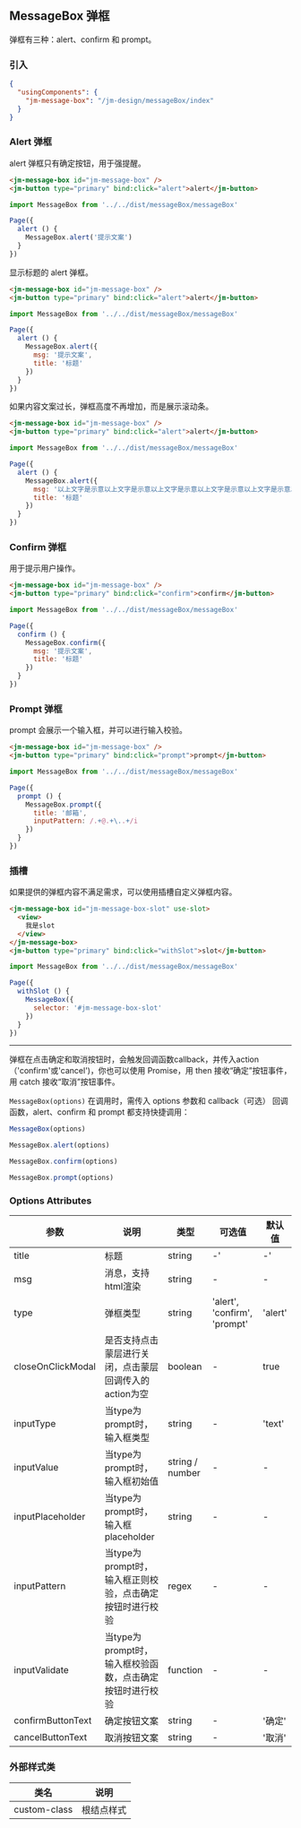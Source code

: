 ## MessageBox 弹框

弹框有三种：alert、confirm 和 prompt。

### 引入

```json
{
  "usingComponents": {
    "jm-message-box": "/jm-design/messageBox/index"
  }
}
```

### Alert 弹框

alert 弹框只有确定按钮，用于强提醒。

```html
<jm-message-box id="jm-message-box" />
<jm-button type="primary" bind:click="alert">alert</jm-button>
```
```javascript
import MessageBox from '../../dist/messageBox/messageBox'

Page({
  alert () {
    MessageBox.alert('提示文案')
  }
})
```

显示标题的 alert 弹框。

```html
<jm-message-box id="jm-message-box" />
<jm-button type="primary" bind:click="alert">alert</jm-button>
```
```javascript
import MessageBox from '../../dist/messageBox/messageBox'

Page({
  alert () {
    MessageBox.alert({
      msg: '提示文案',
      title: '标题'
    })
  }
})
```

如果内容文案过长，弹框高度不再增加，而是展示滚动条。

```html
<jm-message-box id="jm-message-box" />
<jm-button type="primary" bind:click="alert">alert</jm-button>
```
```javascript
import MessageBox from '../../dist/messageBox/messageBox'

Page({
  alert () {
    MessageBox.alert({
      msg: '以上文字是示意以上文字是示意以上文字是示意以上文字是示意以上文字是示意以上文字是示意以上文字是示意以上文字是示意以上文字是示意以上文字是示意以上文字是示意以上文字是示意以上文字是示意以上文字是示意以上文字是示意以上文字是示意以上文字是示意以上文字是示意以上文字是示意以上文字是示意以上文字是示意以上文字是示意以上文字是示意以上文字是示意以上文以上文字是示意以上文字是示意以上文字是示意以上文字是示意以上文字是示意以上文字是示意以上文字是示意以上文字是示意以上文字是示意以上文字是示意以上文字是示意以上文字是示意以上文字是示意以上文字是示意以上文字是示意以上文字是示意以上文字是示意以上文字是示意以上文字是示意以上文字是示意以上文字是示意以上文字是示意以上文字是示意以上文字是示意以上文',
      title: '标题'
    })
  }
})
```

### Confirm 弹框

用于提示用户操作。

```html
<jm-message-box id="jm-message-box" />
<jm-button type="primary" bind:click="confirm">confirm</jm-button>
```
```javascript
import MessageBox from '../../dist/messageBox/messageBox'

Page({
  confirm () {
    MessageBox.confirm({
      msg: '提示文案',
      title: '标题'
    })
  }
})
```

### Prompt 弹框

prompt 会展示一个输入框，并可以进行输入校验。

```html
<jm-message-box id="jm-message-box" />
<jm-button type="primary" bind:click="prompt">prompt</jm-button>
```
```javascript
import MessageBox from '../../dist/messageBox/messageBox'

Page({
  prompt () {
    MessageBox.prompt({
      title: '邮箱',
      inputPattern: /.+@.+\..+/i
    })
  }
})
```

### 插槽

如果提供的弹框内容不满足需求，可以使用插槽自定义弹框内容。

```html
<jm-message-box id="jm-message-box-slot" use-slot>
  <view>
    我是slot
  </view>
</jm-message-box>
<jm-button type="primary" bind:click="withSlot">slot</jm-button>
```
```javascript
import MessageBox from '../../dist/messageBox/messageBox'

Page({
  withSlot () {
    MessageBox({
      selector: '#jm-message-box-slot'
    })
  }
})
```

---

弹框在点击确定和取消按钮时，会触发回调函数callback，并传入action（'confirm'或'cancel')，你也可以使用 Promise，用 then 接收“确定”按钮事件，用 catch 接收“取消”按钮事件。

`MessageBox(options)` 在调用时，需传入 options 参数和 callback（可选） 回调函数，alert、confirm 和 prompt 都支持快捷调用：

```javascript
MessageBox(options)

MessageBox.alert(options)

MessageBox.confirm(options)

MessageBox.prompt(options)
```

### Options Attributes

| 参数      | 说明                                 | 类型      | 可选值       | 默认值   |
|---------- |------------------------------------ |---------- |------------- |-------- |
| title      |	标题                        |	string    |	-'   |	-'  |
| msg	    | 消息，支持html渲染                      |	string    |	-         |	- |
| type      | 弹框类型                      | string    | 'alert', 'confirm', 'prompt'          | 'alert'   |
| closeOnClickModal      | 是否支持点击蒙层进行关闭，点击蒙层回调传入的action为空    | boolean    | -          | true   |
| inputType      | 当type为prompt时，输入框类型   | string    | -          | 'text'   |
| inputValue      | 当type为prompt时，输入框初始值   | string / number    | -          | -   |
| inputPlaceholder      | 当type为prompt时，输入框placeholder      | string    | -          | -   |
| inputPattern      | 当type为prompt时，输入框正则校验，点击确定按钮时进行校验      | regex    | -          | -   |
| inputValidate      | 当type为prompt时，输入框校验函数，点击确定按钮时进行校验      | function    | -          | -   |
| confirmButtonText      | 确定按钮文案      | string    | -          | '确定'   |
| cancelButtonText      | 取消按钮文案     | string    | -          | '取消'   |

### 外部样式类

| 类名     | 说明                |
|---------|---------------------|
| custom-class | 根结点样式 |
